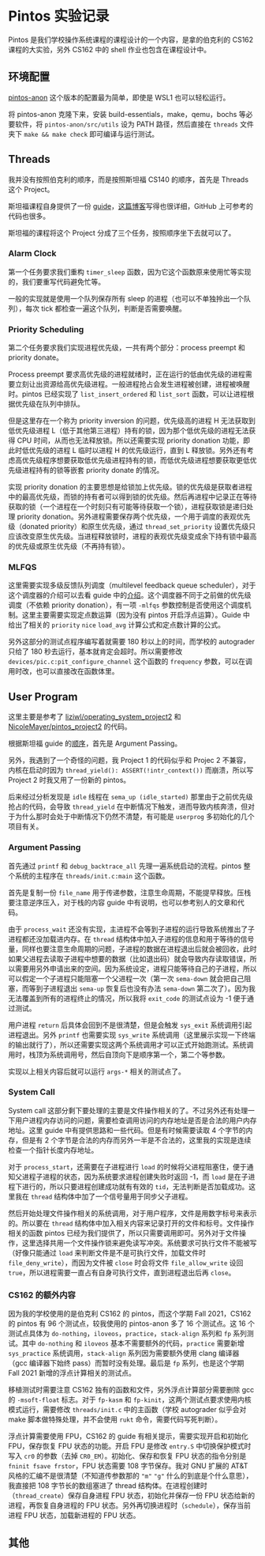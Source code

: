 <!---
tags = ["OS"]
--->

# Pintos 实验记录

Pintos 是我们学校操作系统课程的课程设计的一个内容，是拿的伯克利的 CS162 课程的大实验，另外 CS162 中的 shell 作业也包含在课程设计中。

## 环境配置

[pintos-anon](https://pintos-os.org) 这个版本的配置最为简单，即使是 WSL1 也可以轻松运行。

将 pintos-anon 克隆下来，安装 build-essentials，make，qemu，bochs 等必要软件，将 `pintos-anon/src/utils` 设为 PATH 路径，然后直接在 `threads` 文件夹下 `make && make check` 即可编译与运行测试。

## Threads

我并没有按照伯克利的顺序，而是按照斯坦福 CS140 的顺序，首先是 Threads 这个 Project。

斯坦福课程自身提供了一份 [guide](https://web.stanford.edu/class/cs140/projects/pintos/pintos_6.html)，[这篇博客](https://www.cnblogs.com/laiy/p/pintos_project1_thread.html)写得也很详细，GitHub 上可参考的代码也很多。

斯坦福的课程将这个 Project 分成了三个任务，按照顺序坐下去就可以了。

### Alarm Clock

第一个任务要求我们重构 `timer_sleep` 函数，因为它这个函数原来使用忙等实现的，我们要重写代码避免忙等。

一般的实现就是使用一个队列保存所有 sleep 的进程（也可以不单独拎出一个队列），每次 tick 都检查一遍这个队列，判断是否需要唤醒。

### Priority Scheduling

第二个任务要求我们实现进程优先级，一共有两个部分：process preempt 和 priority donate。

Process preempt 要求高优先级的进程就绪时，正在运行的低由优先级的进程需要立刻让出资源给高优先级进程。一般进程抢占会发生进程被创建，进程被唤醒时。pintos 已经实现了 `list_insert_ordered` 和 `list_sort` 函数，可以让进程根据优先级在队列中排队。

但是这里存在一个称为 priority inversion 的问题，优先级高的进程 H 无法获取到低优先级进程 L（低于其他第三进程）持有的锁，因为那个低优先级的进程无法获得 CPU 时间，从而也无法释放锁。所以还需要实现 priority donation 功能，即此时低优先级的进程 L 临时以进程 H 的优先级运行，直到 L 释放锁。另外还有考虑高优先级程序想要获取低优先级进程持有的锁，而低优先级进程想要获取更低优先级进程持有的锁等嵌套 priority donate 的情况。

实现 priority donation 的主要思想是给锁加上优先级。锁的优先级是获取者进程中的最高优先级，而锁的持有者可以得到锁的优先级。然后再进程中记录正在等待获取的锁（一个进程在一个时刻只有可能等待获取一个锁），进程获取锁是递归处理 priority donation。另外进程需要保存两个优先级，一个用于调度的表观优先级（donated priority）和原生优先级，通过 `thread_set_priority` 设置优先级只应该改变原生优先级。当进程释放锁时，进程的表观优先级变成余下持有锁中最高的优先级或原生优先级（不再持有锁）。

### MLFQS

这里需要实现多级反馈队列调度（multilevel feedback queue scheduler），对于这个调度器的介绍可以去看 guide 中的[介绍](https://web.stanford.edu/class/cs140/projects/pintos/pintos_7.html#SEC131)。这个调度器不同于之前做的优先级调度（不依赖 priority donation），有一项 `-mlfqs` 参数控制是否使用这个调度机制。这里主要需要实现定点数运算（因为没有 pintos 开启浮点运算）。Guide 中给出了相关的 `priority` `nice` `load_avg` 计算公式和定点数计算的公式。

另外这部分的测试点程序编写着就需要 180 秒以上的时间，而学校的 autograder 只给了 180 秒去运行，基本就肯定会超时。所以需要修改 `devices/pic.c:pit_configure_channel` 这个函数的 `frequency` 参数，可以在调用时改，也可以直接改在函数体里。

## User Program

这里主要是参考了 [liziwl/operating_system_project2](https://github.com/liziwl/operating_system_project2) 和 [NicoleMayer/pintos_project2](https://github.com/NicoleMayer/pintos_project2) 的代码。

根据斯坦福 guide 的[顺序](https://web.stanford.edu/class/cs140/projects/pintos/pintos_3.html#SEC40)，首先是 Argument Passing。

另外，我遇到了一个奇怪的问题，我 Project 1 的代码似乎和 Projec 2 不兼容，内核在启动时因为 `thread_yield(): ASSERT(!intr_context())` 而崩溃，所以写 Project 2 时我又用了一份新的 pintos。

后来经过分析发现是 `idle` 线程在 `sema_up (idle_started)` 那里由于之前优先级抢占的代码，会导致 `thread_yield` 在中断情况下触发，进而导致内核奔溃，但对于为什么那时会处于中断情况下仍然不清楚，有可能是 `userprog` 多初始化的几个项目有关。

### Argument Passing

首先通过 `printf` 和 `debug_backtrace_all` 先理一遍系统启动的流程。pintos 整个系统的主程序在 `threads/init.c:main` 这个函数。

首先是复制一份 `file_name` 用于传递参数，注意生命周期，不能提早释放。压栈要注意逆序压入，对于栈的内容 guide 中有说明，也可以参考别人的文章和代码。

由于 `process_wait` 还没有实现，主进程不会等到子进程的运行导致系统推出了子进程都还没加载进内存。在 `thread` 结构体中加入子进程的信息和用于等待的信号量，同样也要注意生命周期的问题，子进程的数据在进程退出后就会被回收，此时如果父进程去读取子进程中想要的数据（比如退出码）就会导致内存读取错误，所以需要用另外申请出来的空间。因为系统设定，进程只能等待自己的子进程，所以可以假定一个子进程只能阻塞一个父进程一次（第一次 `sema-down` 就会把自己阻塞，而等到子进程退出 `sema-up` 恢复后也没有办法 `sema-down` 第二次了）。因为我无法覆盖到所有的进程终止的情况，所以我将 `exit_code` 的测试点设为 -1 便于通过测试。

用户进程 `return` 后具体会回到不是很清楚，但是会触发 `sys_exit` 系统调用引起进程退出。另外 `printf` 也需要实现 `sys_write` 系统调用（这里展示实现一下终端的输出就行了），所以还需要实现这两个系统调用才可以正式开始跑测试。系统调用时，栈顶为系统调用号，然后自顶向下是顺序第一个，第二个等参数。

实现以上相关内容后就可以运行 `args-*` 相关的测试点了。

### System Call

System call 这部分剩下要处理的主要是文件操作相关的了。不过另外还有处理一下用户进程内存访问的问题，需要检查调用访问的内存地址是否是合法的用户内存地址。这里 guide 中有提供思路和一些代码。但是有时候需要读取 4 个字节的内存，但是有 2 个字节是合法的内存而另外一半是不合法的，这里我的实现是连续检查一个指针长度内存地址。

对于 `process_start`，还需要在子进程进行 `load` 的时候将父进程阻塞住，便于通知父进程子进程的状态，因为系统要求进程创建失败时返回 -1，而 `load` 是在子进程下进行的，所以只要进程创建成功就有有效的 `tid`，无法判断是否加载成功。这里我在 `thread` 结构体中加了一个信号量用于同步父子进程。

然后开始处理文件操作相关的系统调用，对于用户程序，文件是用数字标号来表示的。所以要在 `thread` 结构体中加入相关内容来记录打开的文件和标号。文件操作相关的函数 pintos 已经为我们提供了，所以只需要调用即可。另外对于文件操作，这里选择共用一个文件操作锁来避免读写冲突。系统要求可执行文件不能被写（好像只能通过 `load` 来判断文件是不是可执行文件，加载文件时 `file_deny_write`），而因为文件被 `close` 时会将文件 `file_allow_write` 设回 `true`，所以进程需要一直占有自身可执行文件，直到进程退出后再 `close`。

### CS162 的额外内容

因为我的学校使用的是伯克利 CS162 的 pintos，而这个学期 Fall 2021，CS162 的 pintos 有 96 个测试点，较我使用的 pintos-anon 多了 16 个测试点。这 16 个测试点具体为 `do-nothing`，`iloveos`，`practice`，`stack-align` 系列和 `fp` 系列测试。其中 `do-nothing` 和 `iloveos` 基本不需要额外的代码，`practice` 需要新增 `sys_practice` 系统调用，`stack-align` 系列因为需要额外使用 clang 编译器（gcc 编译器下始终 pass）而暂时没有处理。最后是 `fp` 系列，也是这个学期 Fall 2021 新增的浮点计算相关的测试点。

移植测试时需要注意 CS162 独有的函数和文件，另外浮点计算部分需要删除 gcc 的 `-msoft-float` 标志。对于 `fp-kasm` 和 `fp-kinit`，这两个测试点要求使用内核模式运行，需要修改 `threads/init.c` 中的主函数（学校 autograder 似乎会对 make 脚本做特殊处理，并不会使用 `rukt` 命令，需要代码写死判断）。

浮点计算需要使用 FPU，CS162 的 guide 有相关提示，需要实现开启和初始化 FPU，保存恢复 FPU 状态的功能。开启 FPU 是修改 `entry.S` 中切换保护模式时写入 `cr0` 的参数（去掉 `CR0_EM`）。初始化、保存和恢复 FPU 状态的指令分别是 `fninit fsave frstor`，FPU 状态需要 108 字节保存。我对 GNU 扩展的 AT&T 风格的汇编不是很清楚（不知道传参数那的 `"m"` `"g"` 什么的到底是个什么意思），我直接把 108 字节长的数组塞进了 thread 结构体。在进程创建时（`thread_create`）保存自身进程 FPU 状态，初始化并保存一份 FPU 状态给新的进程，再恢复自身进程的 FPU 状态。另外再切换进程时（`schedule`），保存当前进程 FPU 状态，加载新进程的 FPU 状态。

## 其他

